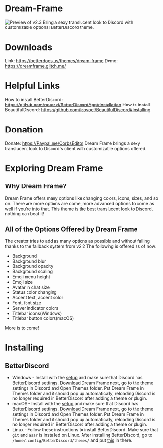 # Dream-Frame
![Preview of v2.3](https://i.imgur.com/yyNcMpp.png)
Bring a sexy translucent look to Discord with customizable options! BetterDiscord theme.
# Downloads
Link: https://betterdocs.us/themes/dream-frame
Demo: https://dreamframe.glitch.me/
# Helpful Links
How to install BetterDiscord: https://github.com/rauenzi/BetterDiscordApp#installation
How to install BeautifulDiscord: https://github.com/leovoel/BeautifulDiscord#installing
# Donation
Donate: https://Paypal.me/CorbsEditor
Dream Frame brings a sexy translucent look to Discord's client with customizable options offered.
# Exploring Dream Frame
## Why Dream Frame?
Dream Frame offers many options like changing colors, icons, sizes, and so on. There are more options are come, more advanced options to come as well if you're into that. This theme is the best translucent look to Discord, nothing can beat it!
## All of the Options Offered by Dream Frame
The creator tries to add as many options as possible and without failing thanks to the fallback system from v2.2
The following is offered as of now:
* Background
* Background blur
* Background opacity
* Background scaling
* Emoji menu height
* Emoji size
* Avatar in chat size
* Status color changing
* Accent text, accent color
* Font, font size
* Server indicator colors
* Titlebar icons(Windows)
* Titlebar button colors(macOS)

More is to come! 

# Installing 
## BetterDiscord
* Windows -
Install with the [setup](https://github.com/rauenzi/BetterDiscordApp/releases/download/0.3.1/BandagedBD_Windows.exe) and make sure that Discord has BetterDiscord settings. [Download](https://cdn.discordapp.com/attachments/528696134118539267/528696159821234179/DreamFrame.theme.css) Dream Frame next, go to the theme settings in Discord and Open Themes folder. Put Dream Frame in Themes folder and it should pop up automatically, reloading Discord is no longer required in BetterDiscord after adding a theme or plugin. 
* macOS -
Install with the [setup](https://github.com/rauenzi/BetterDiscordApp/releases/download/0.3.1/BandagedBD_Mac.zip) and make sure that Discord has BetterDiscord settings. [Download](https://cdn.discordapp.com/attachments/528696134118539267/528696159821234179/DreamFrame.theme.css) Dream Frame next, go to the theme settings in Discord and Open Themes folder. Put Dream Frame in Themes folder and it should pop up automatically, reloading Discord is no longer required in BetterDiscord after adding a theme or plugin.
* Linux -
Follow these instructions to install BetterDiscord. Make sure that `git` and `asar` is installed on Linux. After installing BetterDiscord, go to `/home/.config/BetterDiscord/themes/` and put [this](https://cdn.discordapp.com/attachments/528696134118539267/528696159821234179/DreamFrame.theme.css) in there.
